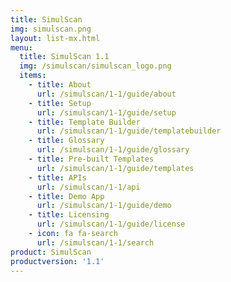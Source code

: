 ```yaml
---
title: SimulScan
img: simulscan.png
layout: list-mx.html
menu:
  title: SimulScan 1.1
  img: /simulscan/simulscan_logo.png
  items:
    - title: About
      url: /simulscan/1-1/guide/about
    - title: Setup
      url: /simulscan/1-1/guide/setup
    - title: Template Builder
      url: /simulscan/1-1/guide/templatebuilder
    - title: Glossary
      url: /simulscan/1-1/guide/glossary
    - title: Pre-built Templates
      url: /simulscan/1-1/guide/templates
    - title: APIs
      url: /simulscan/1-1/api
    - title: Demo App
      url: /simulscan/1-1/guide/demo
    - title: Licensing
      url: /simulscan/1-1/guide/license
    - icon: fa fa-search
      url: /simulscan/1-1/search
product: SimulScan
productversion: '1.1'
---
```

